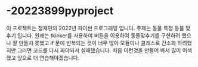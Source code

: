 # -20223899pyproject



이 프로젝트는 정재민의 2022년 파이썬 프로그래밍 입니다. 주제는 동물 특정 동물 맞추기 입니다.
원래는 tkinker를 사용하여 버튼을 이용하여 동물맞추기를 구현하려 했으나 잘 만들지 못했고 if 문에 반복되는 것이 너무 많아 모듈이나 클래스로 간소화 하려했지만 그러면 코드를 
다시 짜야되서 실패했습니다. 처음 이런것을 만들어 봐서 많이 어색했고 앞으로 더 연습해야겠습니다.
